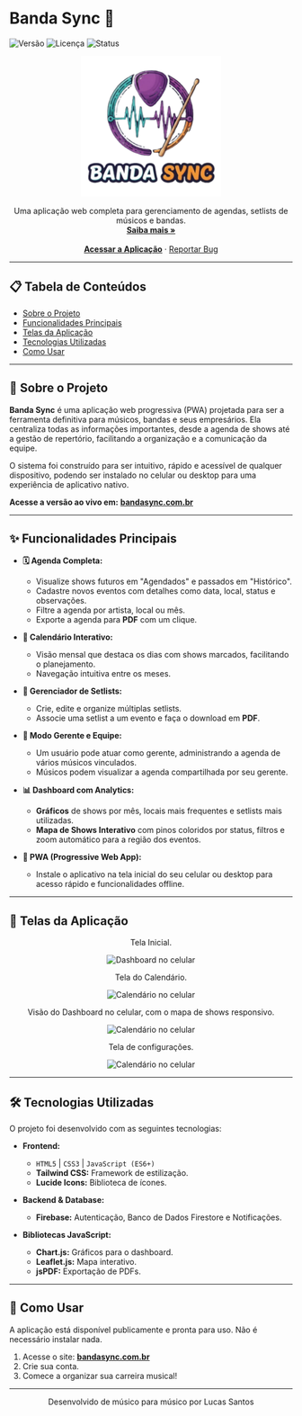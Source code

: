# Banda Sync 🎵

![Versão](https://img.shields.io/badge/version-1.0.0-blue.svg)
![Licença](https://img.shields.io/badge/license-MIT-green.svg)
![Status](https://img.shields.io/badge/status-ativo-brightgreen.svg)

<div align="center">
  <img src="https://raw.githubusercontent.com/LucasSantosTaqua2/agenda-musico/refs/heads/main/img/logo1080.png" alt="Logo da Banda Sync" width="250"/>
</div>

<p align="center">
  Uma aplicação web completa para gerenciamento de agendas, setlists de músicos e bandas.
  <br />
  <a href="#-sobre-o-projeto"><strong>Saiba mais »</strong></a>
  <br />
  <br />
  <a href="https://bandasync.com.br"><strong>Acessar a Aplicação</strong></a>
  ·
  <a href="https://github.com/LucasSantosTaqua2/banda-sync/issues">Reportar Bug</a>
</p>

---

## 📋 Tabela de Conteúdos

* [Sobre o Projeto](#-sobre-o-projeto)
* [Funcionalidades Principais](#-funcionalidades-principais)
* [Telas da Aplicação](#-telas-da-aplicação)
* [Tecnologias Utilizadas](#️-tecnologias-utilizadas)
* [Como Usar](#-como-usar)

---

## 🎵 Sobre o Projeto

**Banda Sync** é uma aplicação web progressiva (PWA) projetada para ser a ferramenta definitiva para músicos, bandas e seus empresários. Ela centraliza todas as informações importantes, desde a agenda de shows até a gestão de repertório, facilitando a organização e a comunicação da equipe.

O sistema foi construído para ser intuitivo, rápido e acessível de qualquer dispositivo, podendo ser instalado no celular ou desktop para uma experiência de aplicativo nativo.

**Acesse a versão ao vivo em:** [**bandasync.com.br**](https://bandasync.com.br)

---

## ✨ Funcionalidades Principais

* **🗓️ Agenda Completa:**
    * Visualize shows futuros em "Agendados" e passados em "Histórico".
    * Cadastre novos eventos com detalhes como data, local, status e observações.
    * Filtre a agenda por artista, local ou mês.
    * Exporte a agenda para **PDF** com um clique.

* **📅 Calendário Interativo:**
    * Visão mensal que destaca os dias com shows marcados, facilitando o planejamento.
    * Navegação intuitiva entre os meses.

* **🎼 Gerenciador de Setlists:**
    * Crie, edite e organize múltiplas setlists.
    * Associe uma setlist a um evento e faça o download em **PDF**.

* **🤝 Modo Gerente e Equipe:**
    * Um usuário pode atuar como gerente, administrando a agenda de vários músicos vinculados.
    * Músicos podem visualizar a agenda compartilhada por seu gerente.

* **📊 Dashboard com Analytics:**
    * **Gráficos** de shows por mês, locais mais frequentes e setlists mais utilizadas.
    * **Mapa de Shows Interativo** com pinos coloridos por status, filtros e zoom automático para a região dos eventos.

* **📱 PWA (Progressive Web App):**
    * Instale o aplicativo na tela inicial do seu celular ou desktop para acesso rápido e funcionalidades offline.

---

## 📸 Telas da Aplicação

<div align="center">
  <p>Tela Inicial.</p>
  <img src="https://raw.githubusercontent.com/LucasSantosTaqua2/banda-sync/refs/heads/main/img/testes/inicial.png" alt="Dashboard no celular" width="300"/>
</div>

<div align="center">
  <p>Tela do Calendário.</p>
  <img src="https://raw.githubusercontent.com/LucasSantosTaqua2/banda-sync/refs/heads/main/img/testes/calendario.png" alt="Calendário no celular" width="300"/>
</div>

<div align="center">
  <p>Visão do Dashboard no celular, com o mapa de shows responsivo.</p>
  <img src="https://raw.githubusercontent.com/LucasSantosTaqua2/banda-sync/refs/heads/main/img/testes/dash.png" alt="Calendário no celular" width="300"/>
</div>

<div align="center">
  <p>Tela de configurações.</p>
  <img src="https://raw.githubusercontent.com/LucasSantosTaqua2/banda-sync/refs/heads/main/img/testes/config.png" alt="Calendário no celular" width="300"/>
</div>

---

## 🛠️ Tecnologias Utilizadas

O projeto foi desenvolvido com as seguintes tecnologias:

* **Frontend:**
    * `HTML5` | `CSS3` | `JavaScript (ES6+)`
    * **Tailwind CSS:** Framework de estilização.
    * **Lucide Icons:** Biblioteca de ícones.

* **Backend & Database:**
    * **Firebase:** Autenticação, Banco de Dados Firestore e Notificações.

* **Bibliotecas JavaScript:**
    * **Chart.js:** Gráficos para o dashboard.
    * **Leaflet.js:** Mapa interativo.
    * **jsPDF:** Exportação de PDFs.

---

## 🚀 Como Usar

A aplicação está disponível publicamente e pronta para uso. Não é necessário instalar nada.

1.  Acesse o site: [**bandasync.com.br**](https://bandasync.com.br)
2.  Crie sua conta.
3.  Comece a organizar sua carreira musical!

---

<p align="center">Desenvolvido de músico para músico por Lucas Santos</p>







